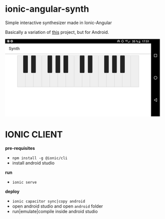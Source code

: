 # ionic-angular-synth
Simple interactive synthesizer made in Ionic-Angular

Basically a variation of [this](https://github.com/postcode-x/webapp-synth/) project, but for Android.

![alt text](https://github.com/postcode-x/ionic-angular-synth/blob/master/screenshot.png)

# IONIC CLIENT

**pre-requisites**

- `npm install -g @ionic/cli`
- install android studio

**run**

- `ionic serve`

**deploy**

- `ionic capacitor sync|copy android`
- open android studio and open `android` folder
- run|emulate|compile inside android studio

